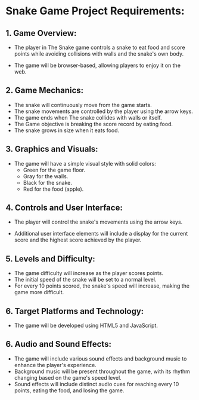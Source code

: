 # Snake Game Project Requirements:

## 1. Game Overview:

- The player in The Snake game controls a snake to eat food and score points while avoiding collisions with walls and the snake's own body.

- The game will be browser-based, allowing players to enjoy it on the web.

## 2. Game Mechanics:

- The snake will continuously move from the game starts.
- The snake movements are controlled by the player using the arrow keys.
- The game ends when The snake collides with walls or itself.
- The Game objective is breaking the score record by eating food.
- The snake grows in size when it eats food.

## 3. Graphics and Visuals:

- The game will have a simple visual style with solid colors:
  - Green for the game floor.
  - Gray for the walls.
  - Black for the snake.
  - Red for the food (apple).

## 4. Controls and User Interface:

- The player will control the snake's movements using the arrow keys.

- Additional user interface elements will include a display for the current score and the highest score achieved by the player.

## 5. Levels and Difficulty:

- The game difficulty will increase as the player scores points.
- The initial speed of the snake will be set to a normal level.
- For every 10 points scored, the snake's speed will increase, making the game more difficult.

## 6. Target Platforms and Technology:

- The game will be developed using HTML5 and JavaScript.

## 6. Audio and Sound Effects:

- The game will include various sound effects and background music to enhance the player's experience.
- Background music will be present throughout the game, with its rhythm changing based on the game's speed level.
- Sound effects will include distinct audio cues for reaching every 10 points, eating the food, and losing the game.
